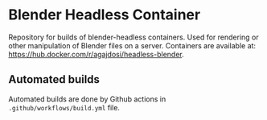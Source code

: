 # Blender Headless Container

Repository for builds of blender-headless containers.
Used for rendering or other manipulation of Blender files on a server.
Containers are available at: https://hub.docker.com/r/agajdosi/headless-blender.

## Automated builds
Automated builds are done by Github actions in `.github/workflows/build.yml` file.
